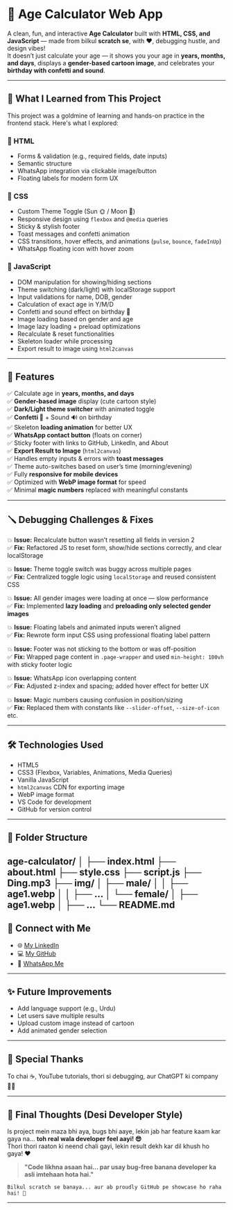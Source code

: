 # 🎉 Age Calculator Web App

A clean, fun, and interactive **Age Calculator** built with **HTML, CSS, and JavaScript** — made from bilkul **scratch se**, with ❤️, debugging hustle, and design vibes!  
It doesn’t just calculate your age — it shows you your age in **years, months, and days**, displays a **gender-based cartoon image**, and celebrates your **birthday with confetti and sound**.

---

## 🧠 What I Learned from This Project

This project was a goldmine of learning and hands-on practice in the frontend stack. Here's what I explored:

### 🔸 HTML
- Forms & validation (e.g., required fields, date inputs)
- Semantic structure
- WhatsApp integration via clickable image/button
- Floating labels for modern form UX

### 🔸 CSS
- Custom Theme Toggle (Sun 🌞 / Moon 🌙)
- Responsive design using `flexbox` and `@media` queries
- Sticky & stylish footer
- Toast messages and confetti animation
- CSS transitions, hover effects, and animations (`pulse`, `bounce`, `fadeInUp`)
- WhatsApp floating icon with hover zoom

### 🔸 JavaScript
- DOM manipulation for showing/hiding sections
- Theme switching (dark/light) with localStorage support
- Input validations for name, DOB, gender
- Calculation of exact age in Y/M/D
- Confetti and sound effect on birthday 🎉
- Image loading based on gender and age
- Image lazy loading + preload optimizations
- Recalculate & reset functionalities
- Skeleton loader while processing
- Export result to image using `html2canvas`

---

## 🚀 Features

✅ Calculate age in **years, months, and days**  
✅ **Gender-based image** display (cute cartoon style)  
✅ **Dark/Light theme switcher** with animated toggle  
✅ **Confetti 🎉** + Sound 🔊 on birthday  
✅ Skeleton **loading animation** for better UX  
✅ **WhatsApp contact button** (floats on corner)  
✅ Sticky footer with links to GitHub, LinkedIn, and About  
✅ **Export Result to Image** (`html2canvas`)  
✅ Handles empty inputs & errors with **toast messages**  
✅ Theme auto-switches based on user’s time (morning/evening)  
✅ Fully **responsive for mobile devices**  
✅ Optimized with **WebP image format** for speed  
✅ Minimal **magic numbers** replaced with meaningful constants  

---

## 🪛 Debugging Challenges & Fixes

💥 **Issue:** Recalculate button wasn’t resetting all fields in version 2  
✅ **Fix:** Refactored JS to reset form, show/hide sections correctly, and clear localStorage

💥 **Issue:** Theme toggle switch was buggy across multiple pages  
✅ **Fix:** Centralized toggle logic using `localStorage` and reused consistent CSS

💥 **Issue:** All gender images were loading at once — slow performance  
✅ **Fix:** Implemented **lazy loading** and **preloading only selected gender images**

💥 **Issue:** Floating labels and animated inputs weren’t aligned  
✅ **Fix:** Rewrote form input CSS using professional floating label pattern

💥 **Issue:** Footer was not sticking to the bottom or was off-position  
✅ **Fix:** Wrapped page content in `.page-wrapper` and used `min-height: 100vh` with sticky footer logic

💥 **Issue:** WhatsApp icon overlapping content  
✅ **Fix:** Adjusted z-index and spacing; added hover effect for better UX

💥 **Issue:** Magic numbers causing confusion in position/sizing  
✅ **Fix:** Replaced them with constants like `--slider-offset`, `--size-of-icon` etc.

---

## 🛠 Technologies Used

- HTML5  
- CSS3 (Flexbox, Variables, Animations, Media Queries)  
- Vanilla JavaScript  
- `html2canvas` CDN for exporting image  
- WebP image format  
- VS Code for development  
- GitHub for version control

---

## 📁 Folder Structure

age-calculator/
│
├── index.html
├── about.html
├── style.css
├── script.js
├── Ding.mp3
├── img/
│ ├── male/
│ │ ├── age1.webp
│ │ ├── ...
│ └── female/
│ ├── age1.webp
│ ├── ...
└── README.md
---

## 🤝 Connect with Me

- 🌐 [My LinkedIn](https://www.linkedin.com/in/mubeen-ahmad-frontend)
- 💻 [My GitHub](https://github.com/MubeenAhmad1123)
- 💬 [WhatsApp Me](https://wa.me/923218492868)

---

## ✨ Future Improvements

- Add language support (e.g., Urdu)
- Let users save multiple results
- Upload custom image instead of cartoon
- Add animated gender selection

---

## 🥳 Special Thanks

To chai ☕, YouTube tutorials, thori si debugging, aur ChatGPT ki company 👨‍💻

---

## 🧠 Final Thoughts (Desi Developer Style)

Is project mein maza bhi aya, bugs bhi aaye, lekin jab har feature kaam kar gaya na... **toh real wala developer feel aayi! 😎**  
Thori thori raaton ki neend chali gayi, lekin result dekh kar dil khush ho gaya! ❤️

> **"Code likhna asaan hai... par usay bug-free banana developer ka asli imtehaan hota hai."**

``Bilkul scratch se banaya... aur ab proudly GitHub pe showcase ho raha hai! 🚀``

---

